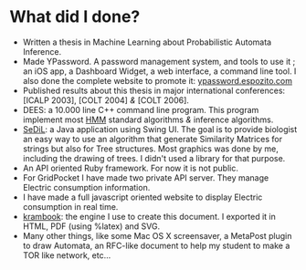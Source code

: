 # What did I done?

- Written a thesis in Machine Learning about Probabilistic Automata Inference.
- Made YPassword. A password management system, and tools to use it ; an iOS app, a Dashboard Widget, a web interface, a command line tool. I also done the complete website to promote it: [ypassword.espozito.com](http://ypassword.espozito.com)
- Published results about this thesis in major international conferences:  
  [ICALP&nbsp;2003], [COLT&nbsp;2004] _&_ [COLT&nbsp;2006].
- DEES: a 10.000 line C++ command line program. This program implement most [HMM](http://en.wikipedia.org/wiki/Hidden_Markov_model) standard algorithms _&_ inference algorithms.
- [SeDiL](http://labh-curien.univ-st-etienne.fr/SEDiL/): a Java application using Swing UI. The goal is to provide biologist an easy way to use an algorithm that generate Similarity Matrices for strings but also for Tree structures. Most graphics was done by me, including the drawing of trees. I didn't used a library for that purpose.
- An API oriented Ruby framework. For now it is not public.
- For GridPocket I have made two private API server. They manage Electric consumption information.
- I have made a full javascript oriented website to display Electric consumption in real time.
- [krambook](http://krambook.espozito.com): the engine I use to create this document. I exported it in HTML, PDF (using %latex) and SVG.
- Many other things, like some Mac OS X screensaver, a MetaPost plugin to draw Automata, an RFC-like document to help my student to make a TOR like network, etc...
